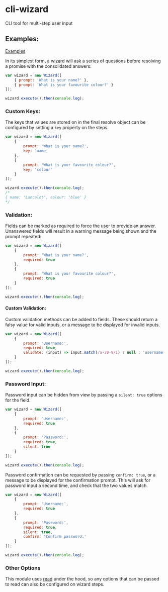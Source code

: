 # cli-wizard

CLI tool for multi-step user input

## Examples:

[Examples](./examples)

In its simplest form, a wizard will ask a series of questions before resolving a promise with the consolidated answers:

```javascript
var wizard = new Wizard([
    { prompt: 'What is your name?' },
    { prompt: 'What is your favourite colour?' }
]);

wizard.execute().then(console.log);
```

### Custom Keys:

The keys that values are stored on in the final resolve object can be configured by setting a `key` property on the steps.

```javascript
var wizard = new Wizard([
    {
        prompt: 'What is your name?',
        key: 'name'
    },
    {
        prompt: 'What is your favourite colour?',
        key: 'colour'
    }
]);

wizard.execute().then(console.log);
/*
{ name: 'Lancelot', colour: 'blue' }
*/
```

### Validation:

Fields can be marked as required to force the user to provide an answer. Unanswered fields will result in a warning message being shown and the prompt repeated:

```javascript
var wizard = new Wizard([
    {
        prompt: 'What is your name?',
        required: true
    },
    {
        prompt: 'What is your favourite colour?',
        required: true
    }
]);

wizard.execute().then(console.log);
```

#### Custom Validation:

Custom validation methods can be added to fields. These should return a falsy value for valid inputs, or a message to be displayed for invalid inputs.

```javascript
var wizard = new Wizard([
    {
        prompt: 'Username:',
        required: true,
        validate: (input) => input.match(/a-z0-9/i) ? null : 'username should contain only letters and numbers'
    }
]);

wizard.execute().then(console.log);
```

### Password Input:

Password input can be hidden from view by passing a `silent: true` options for the field.

```javascript
var wizard = new Wizard([
    {
        prompt: 'Username:',
        required: true
    },
    {
        prompt: 'Password:',
        required: true,
        silent: true
    }
]);

wizard.execute().then(console.log);
```

Password confirmation can be requested by passing `confirm: true`, or a message to be displayed for the confirmation prompt. This will ask for password input a second time, and check that the two values match.

```javascript
var wizard = new Wizard([
    {
        prompt: 'Username:',
        required: true
    },
    {
        prompt: 'Password:',
        required: true,
        silent: true,
        confirm: 'Confirm password:'
    }
]);

wizard.execute().then(console.log);
```

### Other Options

This module uses [read](https://www.npmjs.com/package/read) under the hood, so any options that can be passed to read can also be configured on wizard steps.



